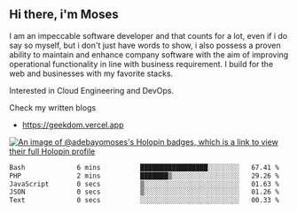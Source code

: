 ## Hi there, i'm Moses

I am an impeccable software developer and that counts for a lot, even if i do say so myself, but i don't just have words to show, i also possess a proven ability to maintain and enhance company software with the aim of improving operational functionality in line with business requirement. I build for the web and businesses with my favorite stacks.

Interested in Cloud Engineering and DevOps.

Check my written blogs
- https://geekdom.vercel.app

[![An image of @adebayomoses's Holopin badges, which is a link to view their full Holopin profile](https://holopin.me/adebayomoses)](https://holopin.io/@adebayomoses)

<!--START_SECTION:waka-->

```txt
Bash             6 mins          █████████████████░░░░░░░░   67.41 %
PHP              2 mins          ███████▒░░░░░░░░░░░░░░░░░   29.26 %
JavaScript       0 secs          ▒░░░░░░░░░░░░░░░░░░░░░░░░   01.63 %
JSON             0 secs          ▒░░░░░░░░░░░░░░░░░░░░░░░░   01.26 %
Text             0 secs          ░░░░░░░░░░░░░░░░░░░░░░░░░   00.33 %
```

<!--END_SECTION:waka-->
